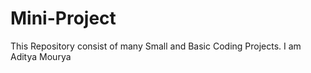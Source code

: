 # Mini-Project
This Repository consist of many Small and Basic Coding Projects.
I am Aditya Mourya

